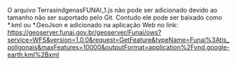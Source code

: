 O arquivo TerrasindgenasFUNAI_1.js não pode ser adicionado devido ao tamanho não ser
suportado pelo Git. Contudo ele pode ser baixado como *.kml ou *.GeoJson e adicionado 
na aplicação Web no link: https://geoserver.funai.gov.br/geoserver/Funai/ows?service=WFS&version=1.0.0&request=GetFeature&typeName=Funai%3Atis_poligonais&maxFeatures=10000&outputFormat=application%2Fvnd.google-earth.kml%2Bxml
